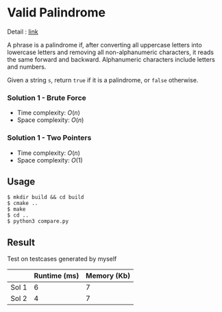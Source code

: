 # Valid Palindrome
Detail : [link](https://leetcode.com/problems/valid-palindrome/)

A phrase is a palindrome if, after converting all uppercase letters into lowercase letters and removing all non-alphanumeric characters, it reads the same forward and backward. Alphanumeric characters include letters and numbers.

Given a string `s`, return `true` if it is a palindrome, or `false` otherwise.

### Solution 1 - Brute Force
* Time complexity: $O(n)$
* Space complexity: $O(n)$

### Solution 1 - Two Pointers
* Time complexity: $O(n)$
* Space complexity: $O(1)$

## Usage
```shell
$ mkdir build && cd build
$ cmake ..
$ make
$ cd ..
$ python3 compare.py
```

## Result
Test on testcases generated by myself

|       |Runtime (ms)| Memory (Kb) |
|-------|------------|-------------|
| Sol 1 | 6          | 7           |
| Sol 2 | 4          | 7           |